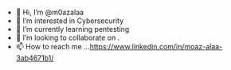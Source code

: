 - 👋 Hi, I’m @m0azalaa
- 👀 I’m interested in Cybersecurity
- 🌱 I’m currently learning pentesting
- 💞️ I’m looking to collaborate on .
- 📫 How to reach me ...https://www.linkedin.com/in/moaz-alaa-3ab4671b1/

<!---
m0azalaa/m0azalaa is a ✨ special ✨ repository because its `README.md` (this file) appears on your GitHub profile.
You can click the Preview link to take a look at your changes.
--->
